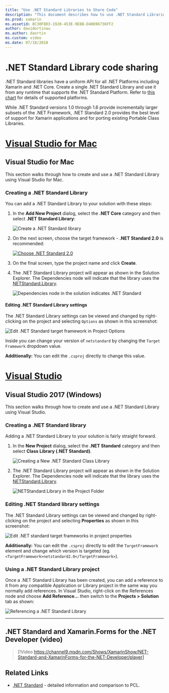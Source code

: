 ```yaml
---
title: "Use .NET Standard Libraries to Share Code"
description: "This document describes how to use .NET Standard Libraries to share code. It discusses creating a .NET Standard library, editing its settings, and using it in an application."
ms.prod: xamarin
ms.assetid: 8C30F8D3-1920-453E-9E8B-D40696736FF2
author: davidortinau
ms.author: daortin
ms.custom: video
ms.date: 07/18/2018
---
```

# .NET Standard Library code sharing

.NET Standard libraries have a uniform API for all .NET Platforms including Xamarin and .NET Core. Create a single .NET Standard Library and use it from any runtime that supports the .NET Standard Platform. Refer to [this chart](/dotnet/standard/net-standard#net-implementation-support) for details of supported platforms.

While .NET Standard versions 1.0 through 1.6 provide incrementally larger subsets of the .NET Framework, .NET Standard 2.0 provides
the best level of support for Xamarin applications and for porting existing Portable Class Libraries.

# [Visual Studio for Mac](#tab/macos)

## Visual Studio for Mac

This section walks through how to create and use a .NET Standard Library using Visual Studio for Mac.

### Creating a .NET Standard Library

You can add a .NET Standard Library to your solution with these steps:

1. In the **Add New Project** dialog, select the **.NET Core** category and then select **.NET Standard Library**:

    ![Create a .NET Standard library](net-standard-images/vsm01-m157.png "Creating a New .NET Standard library")

2. On the next screen, choose the target framework - **.NET Standard 2.0** is recommended:

    [![Choose .NET Standard 2.0](net-standard-images/vsm01a-m157-sml.png)](net-standard-images/vsm01a-m157.png#lightbox)

3. On the final screen, type the project name and click **Create**.

4. The .NET Standard Library project will appear as shown in the Solution Explorer. The Dependencies node will indicate that the library uses the [NETStandard.Library](https://www.nuget.org/packages/NETStandard.Library/).

    ![Dependencies node in the solution indicates .NET Standard](net-standard-images/vsm02-m157.png)

#### Editing .NET Standard Library settings

The .NET Standard Library settings can be viewed and changed by right-clicking on the project and selecting `Options` as shown in this screenshot:

![Edit .NET Standard target framework in Project Options](net-standard-images/vsm03-m157.png "Edit the version of the .NET Standard Target Framework in Project Options")

Inside you can change your version of `netstandard` by changing the `Target Framework` dropdown value.

**Additionally:** You can edit the `.csproj` directly to change this value.

# [Visual Studio](#tab/windows)

## Visual Studio 2017 (Windows)

This section walks through how to create and use a .NET Standard Library using Visual Studio.

### Creating a .NET Standard library

Adding a .NET Standard Library to your solution is fairly straight forward.

1. In the **New Project** dialog, select the **.NET Standard** category and then select **Class Library (.NET Standard)**.

    ![Creating a New .NET Standard Class Library](net-standard-images/vs01-w157.png "Create new .NET Standard class library")

2. The .NET Standard Library project will appear as shown in the Solution Explorer. The Dependencies node will indicate that the library uses the [NETStandard.Library](https://www.nuget.org/packages/NETStandard.Library/).

    ![NETStandard.Library in the Project Folder](net-standard-images/vs02-w157.png ".NET Standard project in solution")

### Editing .NET Standard library settings

The .NET Standard Library settings can be viewed and changed by right-clicking on the project and selecting **Properties** as shown in this screenshot:

![Edit .NET standard target frameworks in project properties](net-standard-images/vs03-w157.png "Reference a .NET Standard library the same way as other projects")

**Additionally:** You can edit the `.csproj` directly to edit the `TargetFramework` element and change which version is targeted (eg. `<TargetFramework>netstandard2.0</TargetFramework>`).

### Using a .NET Standard Library project

Once a .NET Standard Library has been created, you can add a reference to it from any compatible Application or Library project in the same way you normally add references. In Visual Studio, right-click on the References node and choose **Add Reference...** then switch to the **Projects > Solution** tab as shown:

![Referencing a .NET Standard Library](net-standard-images/vs04.png "In Visual Studio, right-click on the References node and choose Add Reference... then switch to the Solution  Projects tab as shown")

-----

## .NET Standard and Xamarin.Forms for the .NET Developer (video)

> [!Video https://channel9.msdn.com/Shows/XamarinShow/NET-Standard-and-XamarinForms-for-the-NET-Developer/player]

## Related Links

* [.NET Standard](/dotnet/standard/net-standard) - detailed information and comparison to PCL.